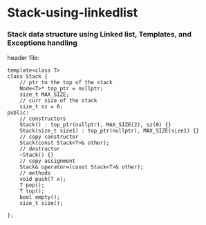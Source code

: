 # Stack-using-linkedlist

### Stack data structure using **Linked list**, **Templates**, and **Exceptions handling**

header file:

```
template<class T>
class Stack {
    // ptr to the top of the stack
    Node<T>* top_ptr = nullptr;
    size_t MAX_SIZE;
    // curr size of the stack
    size_t sz = 0;
public:
    // constructors
    Stack() : top_ptr(nullptr), MAX_SIZE(2), sz(0) {}
    Stack(size_t size1) : top_ptr(nullptr), MAX_SIZE(size1) {}
    // copy constructor
    Stack(const Stack<T>& other);
    // destructor
    ~Stack() {}
    // copy assignment
    Stack& operator=(const Stack<T>& other);
    // methods
    void push(T x);
    T pop();
    T top();
    bool empty();
    size_t size();

};
```
